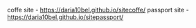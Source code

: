 coffe site - https://daria10bel.github.io/sitecoffe/
passport site - https://daria10bel.github.io/sitepassport/

